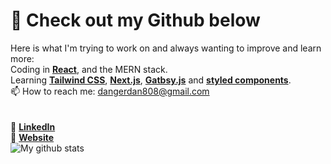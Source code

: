 # 👋 Check out my Github below
Here is what I'm trying to work on and always wanting to improve and learn more:<br />
Coding in **[React](https://reactjs.org/)**, and the MERN stack.<br />
Learning **[Tailwind CSS](https://tailwindcss.com/)**, **[Next.js](https://nextjs.org/)**, **[Gatbsy.js](https://www.gatsbyjs.com/)** and **[styled components](https://styled-components.com/)**. <br />
📫 How to reach me: dangerdan808@gmail.com <br />
<br />
<br />
👔 **[LinkedIn](https://www.linkedin.com/in/daniel-osornio-837547188/)**
<br />
🏡 **[Website](https://infallible-franklin-71e6b4.netlify.app/)**
<br />
![My github stats](https://github-readme-stats.vercel.app/api?username=DangerDan88&show_icons=true&theme=solarized-dark)
